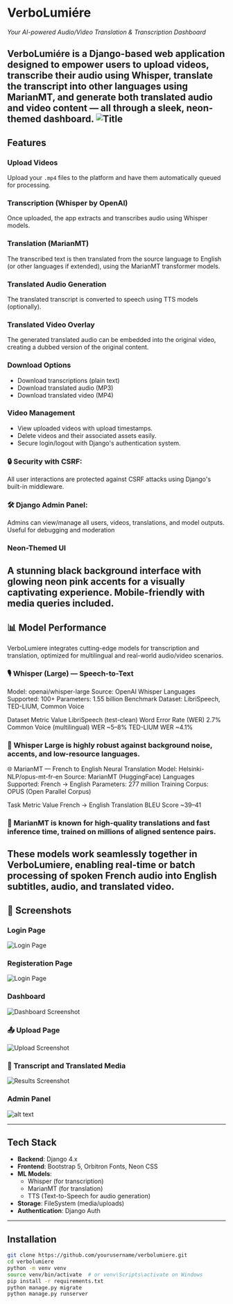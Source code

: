 #  VerboLumiére  
*Your AI-powered Audio/Video Translation & Transcription Dashboard*

VerboLumiére is a Django-based web application designed to empower users to upload videos, transcribe their audio using Whisper, translate the transcript into other languages using MarianMT, and generate both translated audio and video content — all through a sleek, neon-themed dashboard.
![Title](ReadmeMedia/Verbolumiére_20250520_092601_0000.png)
---

##  Features

###  Upload Videos
Upload your `.mp4` files to the platform and have them automatically queued for processing.

###  Transcription (Whisper by OpenAI)
Once uploaded, the app extracts and transcribes audio using Whisper models.

###  Translation (MarianMT)
The transcribed text is then translated from the source language to English (or other languages if extended), using the MarianMT transformer models.

###  Translated Audio Generation
The translated transcript is converted to speech using TTS models (optionally).

###  Translated Video Overlay
The generated translated audio can be embedded into the original video, creating a dubbed version of the original content.

###  Download Options
- Download transcriptions (plain text)
- Download translated audio (MP3)
- Download translated video (MP4)

###  Video Management
- View uploaded videos with upload timestamps.
- Delete videos and their associated assets easily.
- Secure login/logout with Django's authentication system.

### 🔒 Security with CSRF:
All user interactions are protected against CSRF attacks using Django's built-in middleware.

### 🛠️ Django Admin Panel:
Admins can view/manage all users, videos, translations, and model outputs.
Useful for debugging and moderation

###  Neon-Themed UI
A stunning black background interface with glowing neon pink accents for a visually captivating experience. Mobile-friendly with media queries included.
---
## 📊 Model Performance
VerboLumiere integrates cutting-edge models for transcription and translation, optimized for multilingual and real-world audio/video scenarios.

### 🎙️ Whisper (Large) — Speech-to-Text
Model: openai/whisper-large
Source: OpenAI Whisper
Languages Supported: 100+
Parameters: 1.55 billion
Benchmark Dataset: LibriSpeech, TED-LIUM, Common Voice

Dataset	Metric	Value
LibriSpeech (test-clean)	Word Error Rate (WER)	2.7%
Common Voice (multilingual)	WER	~5–8%
TED-LIUM	WER	~4.1%

### 🧠 Whisper Large is highly robust against background noise, accents, and low-resource languages.

🌐 MarianMT — French to English Neural Translation
Model: Helsinki-NLP/opus-mt-fr-en
Source: MarianMT (HuggingFace)
Languages Supported: French → English
Parameters: 277 million
Training Corpus: OPUS (Open Parallel Corpus)

Task	Metric	Value
French → English Translation	BLEU Score	~39–41

### 🧠 MarianMT is known for high-quality translations and fast inference time, trained on millions of aligned sentence pairs.

These models work seamlessly together in VerboLumiere, enabling real-time or batch processing of spoken French audio into English subtitles, audio, and translated video.
---

## 📸 Screenshots

###  Login Page  
![Login Page](ReadmeMedia/image.png)

###  Registeration Page  
![Login Page](ReadmeMedia/registeration.png)

###  Dashboard  
![Dashboard Screenshot](ReadmeMedia/dashboard.png)

### 📤 Upload Page  
![Upload Screenshot](ReadmeMedia/upload.png)

### 📝 Transcript and Translated Media  
![Results Screenshot](ReadmeMedia/translated.png)

### Admin Panel
![alt text](ReadmeMedia/admin.png)

---

##  Tech Stack

- **Backend**: Django 4.x
- **Frontend**: Bootstrap 5, Orbitron Fonts, Neon CSS
- **ML Models**:
  - Whisper (for transcription)
  - MarianMT (for translation)
  - TTS (Text-to-Speech for audio generation)
- **Storage**: FileSystem (media/uploads)
- **Authentication**: Django Auth

---

##  Installation

```bash
git clone https://github.com/yourusername/verbolumiere.git
cd verbolumiere
python -m venv venv
source venv/bin/activate  # or venv\Scripts\activate on Windows
pip install -r requirements.txt
python manage.py migrate
python manage.py runserver
